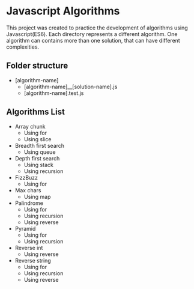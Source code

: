 # Javascript Algorithms

This project was created to practice the development of algorithms using Javascript(ES6). Each directory represents a different algorithm. One algorithm can contains more than one solution, that can have different complexities.

## Folder structure

  - [algorithm-name]
    - [algorithm-name]__[solution-name].js
    - [algorithm-name].test.js

## Algorithms List

  - Array chunk
    - Using for
    - Using slice
  - Breadth first search
    - Using queue
  - Depth first search
    - Using stack
    - Using recursion
  - FizzBuzz
    - Using for
  - Max chars
    - Using map
  - Palindrome
    - Using for
    - Using recursion
    - Using reverse
  - Pyramid
    - Using for
    - Using recursion
  - Reverse int
    - Using reverse
  - Reverse string
    - Using for
    - Using recursion
    - Using reverse